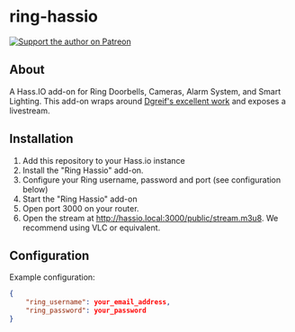 # ring-hassio
[![Support the author on Patreon][patreon-shield]][patreon]
## About
A Hass.IO add-on for Ring Doorbells, Cameras, Alarm System, and Smart Lighting.
This add-on wraps around [Dgreif's excellent work](https://github.com/dgreif/ring) and exposes a livestream.

## Installation
1. Add this repository to your Hass.io instance
2. Install the "Ring Hassio" add-on.
3. Configure your Ring username, password and port (see configuration below)
4. Start the "Ring Hassio" add-on
5. Open port 3000 on your router.
6. Open the stream at http://hassio.local:3000/public/stream.m3u8. We recommend using VLC or equivalent.


## Configuration
Example configuration:
```json
{
    "ring_username": your_email_address,
    "ring_password": your_password
}
```

[patreon-shield]: https://frenck.dev/wp-content/uploads/2019/12/patreon.png
[patreon]: https://www.patreon.com/dutchdatadude